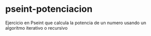 # pseint-potenciacion
Ejercicio en Pseint que calcula la potencia de un numero usando un algoritmo iterativo o recursivo
